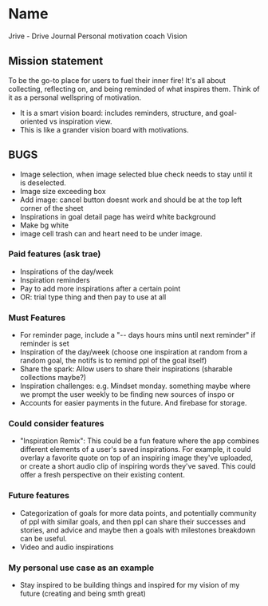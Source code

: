 # Name
Jrive - Drive Journal
Personal motivation coach
Vision

## Mission statement
To be the go-to place for users to fuel their inner fire! It's all about collecting, reflecting on, and being reminded of what inspires them. Think of it as a personal wellspring of motivation.
* It is a smart vision board: includes reminders, structure, and goal-oriented vs inspiration view.
* This is like a grander vision board with motivations.


## BUGS
* Image selection, when image selected blue check needs to stay until it is deselected.
* Image size exceeding box
* Add image: cancel button doesnt work and should be at the top left corner of the sheet
* Inspirations in goal detail page has weird white background
* Make bg white
* image cell trash can and heart need to be under image.


### Paid features (ask trae)
* Inspirations of the day/week
* Inspiration reminders
* Pay to add more inspirations after a certain point
* OR: trial type thing and then pay to use at all 

### Must Features
* For reminder page, include a "-- days hours mins until next reminder" if reminder is set
* Inspiration of the day/week (choose one inspiration at random from a random goal, the notifs is to remind ppl of the goal itself)
* Share the spark: Allow users to share their inspirations (sharable collections maybe?)
* Inspiration challenges: e.g. Mindset monday. something maybe where we prompt the user weekly to be finding new sources of inspo or 
* Accounts for easier payments in the future. And firebase for storage.

### Could consider features
* "Inspiration Remix": This could be a fun feature where the app combines different elements of a user's saved inspirations. For example, it could overlay a favorite quote on top of an inspiring image they've uploaded, or create a short audio clip of inspiring words they've saved. This could offer a fresh perspective on their existing content.

### Future features
* Categorization of goals for more data points, and potentially community of ppl with similar goals, and then ppl can share their successes and stories, and advice and maybe then a goals with milestones breakdown can be useful.
* Video and audio inspirations



### My personal use case as an example
* Stay inspired to be building things and inspired for my vision of my future (creating and being smth great)
